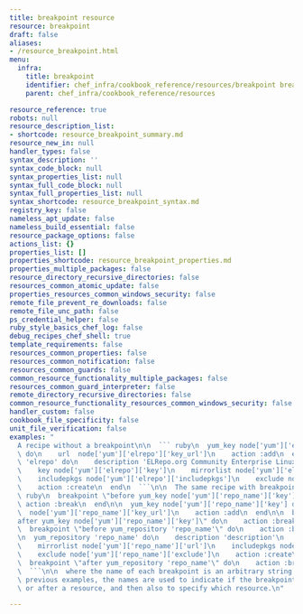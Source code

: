 ```yaml
---
title: breakpoint resource
resource: breakpoint
draft: false
aliases:
- /resource_breakpoint.html
menu:
  infra:
    title: breakpoint
    identifier: chef_infra/cookbook_reference/resources/breakpoint breakpoint
    parent: chef_infra/cookbook_reference/resources

resource_reference: true
robots: null
resource_description_list:
- shortcode: resource_breakpoint_summary.md
resource_new_in: null
handler_types: false
syntax_description: ''
syntax_code_block: null
syntax_properties_list: null
syntax_full_code_block: null
syntax_full_properties_list: null
syntax_shortcode: resource_breakpoint_syntax.md
registry_key: false
nameless_apt_update: false
nameless_build_essential: false
resource_package_options: false
actions_list: {}
properties_list: []
properties_shortcode: resource_breakpoint_properties.md
properties_multiple_packages: false
resource_directory_recursive_directories: false
resources_common_atomic_update: false
properties_resources_common_windows_security: false
remote_file_prevent_re_downloads: false
remote_file_unc_path: false
ps_credential_helper: false
ruby_style_basics_chef_log: false
debug_recipes_chef_shell: true
template_requirements: false
resources_common_properties: false
resources_common_notification: false
resources_common_guards: false
common_resource_functionality_multiple_packages: false
resources_common_guard_interpreter: false
remote_directory_recursive_directories: false
common_resource_functionality_resources_common_windows_security: false
handler_custom: false
cookbook_file_specificity: false
unit_file_verification: false
examples: "
  A recipe without a breakpoint\n\n  ``` ruby\n  yum_key node['yum']['elrepo']['key']\
  \ do\n    url  node['yum']['elrepo']['key_url']\n    action :add\n  end\n\n  yum_repository\
  \ 'elrepo' do\n    description 'ELRepo.org Community Enterprise Linux Extras Repository'\n\
  \    key node['yum']['elrepo']['key']\n    mirrorlist node['yum']['elrepo']['url']\n\
  \    includepkgs node['yum']['elrepo']['includepkgs']\n    exclude node['yum']['elrepo']['exclude']\n\
  \    action :create\n  end\n  ```\n\n  The same recipe with breakpoints\n\n  ```\
  \ ruby\n  breakpoint \"before yum_key node['yum']['repo_name']['key']\" do\n   \
  \ action :break\n  end\n\n  yum_key node['yum']['repo_name']['key'] do\n    url\
  \  node['yum']['repo_name']['key_url']\n    action :add\n  end\n\n  breakpoint \"\
  after yum_key node['yum']['repo_name']['key']\" do\n    action :break\n  end\n\n\
  \  breakpoint \"before yum_repository 'repo_name'\" do\n    action :break\n  end\n\
  \n  yum_repository 'repo_name' do\n    description 'description'\n    key node['yum']['repo_name']['key']\n\
  \    mirrorlist node['yum']['repo_name']['url']\n    includepkgs node['yum']['repo_name']['includepkgs']\n\
  \    exclude node['yum']['repo_name']['exclude']\n    action :create\n  end\n\n\
  \  breakpoint \"after yum_repository 'repo_name'\" do\n    action :break\n  end\n\
  \  ```\n\n  where the name of each breakpoint is an arbitrary string. In the\n \
  \ previous examples, the names are used to indicate if the breakpoint is\n  before\
  \ or after a resource, and then also to specify which resource.\n"

---
```

